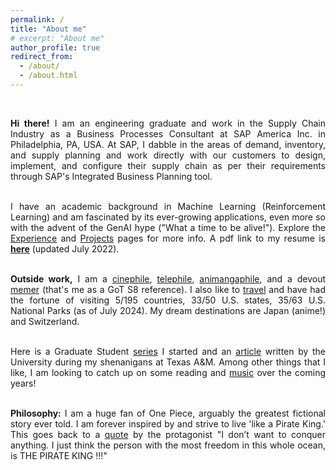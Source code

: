 ```yaml
---
permalink: /
title: "About me"
# excerpt: "About me"
author_profile: true
redirect_from: 
  - /about/
  - /about.html
---
```


<br>
<div style="text-align: justify">

<b>Hi there!</b> I am an engineering graduate and work in the Supply Chain Industry as a Business Processes Consultant at SAP America Inc. in Philadelphia, PA, USA. At SAP, I dabble in the areas of demand, inventory, and supply planning and work directly with our customers to design, implement, and configure their supply chain as per their requirements through SAP's Integrated Business Planning tool. <br><br>

I have an academic background in Machine Learning (Reinforcement Learning) and am fascinated by its ever-growing applications, even more so with the advent of the GenAI hype ("What a time to be alive!"). Explore the <a href="http://prabhasak.github.io/experience">Experience</a> and <a href="http://prabhasak.github.io/projects">Projects</a> pages for more info. A pdf link to my resume is <a href="https://prabhasak.github.io/files/Resume_Prabhasa_Kalkur.pdf"><b>here</b></a> (updated July 2022). <br><br>

<b>Outside work,</b> I am a <a href="https://letterboxd.com/prabhasa/">cinephile</a>, <a href="https://www.tvtime.com/en/user/57933524/profile">telephile</a>, <a href="https://myanimelist.net/profile/prabhasa">animangaphile</a>, and a devout <a href="https://www.facebook.com/Scratchpad.IGSA/photos/a.534487949954447/2212542242149001/">memer</a> (that's me as a GoT S8 reference). I also like to <a href="https://goo.gl/maps/FruobYpsu3Gxoshk8">travel</a> and have had the fortune of visiting 5/195 countries, 33/50 U.S. states, 35/63 U.S. National Parks (as of July 2024). My dream destinations are Japan (anime!) and Switzerland. <br><br>

Here is a Graduate Student <a href="https://www.instagram.com/explore/tags/talesattamu/">series</a> I started and an <a href="https://engineering.tamu.edu/news/2019/05/balancing-engineering-and-creativity.html">article</a> written by the University during my shenanigans at Texas A&M. Among other things that I like, I am looking to catch up on some reading and <a href="https://open.spotify.com/user/315huxqcj3bimm6b7xmhgz5ubunq?si=3fdf90eb18b74400">music</a> over the coming years! <br><br>

<b>Philosophy:</b> I am a huge fan of One Piece, arguably the greatest fictional story ever told. I am forever inspired by and strive to live 'like a Pirate King.' This goes back to a <a href="https://youtu.be/UyhrIZsclb0?si=KeizIpwRCiUN_LOF&t=54">quote</a> by the protagonist "I don’t want to conquer anything. I just think the person with the most freedom in this whole ocean, is THE PIRATE KING !!!" <br><br>

</div>

<!-- Tech Skills: Supply Chain Planning, Data Science, Optimization, Data Structures and Algorithms, Machine Learning, Deep Learning, Reinforcement Learning. -->
<!-- Other Skills: Perhaps one day I will gather enough willpower to expand this page with more insights into my pursuits (my procrastinator side: <a href="https://knowyourmeme.com/memes/we-dont-do-that-here">"We don't do that here"</a>).  -->
